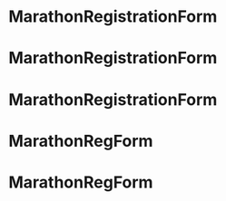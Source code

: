 # MarathonRegistrationForm
# MarathonRegistrationForm
# MarathonRegistrationForm
# MarathonRegForm
# MarathonRegForm
